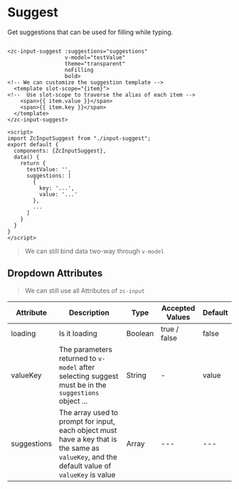 # Suggest
Get suggestions that can be used for filling while typing.

```vue

<zc-input-suggest :suggestions="suggestions"
                  v-model="testValue"
                  theme="transparent"
                  noFilling
                  bold>
<!-- We can customize the suggestion template -->
  <template slot-scope="{item}">
<!--  Use slot-scope to traverse the alias of each item -->
    <span>{{ item.value }}</span>
    <span>{{ item.key }}</span>
  </template>
</zc-input-suggest>

<script>
import ZcInputSuggest from "./input-suggest";
export default {
  components: {ZcInputSuggest},
  data() {
    return {
      testValue: '',
      suggestions: [
        {
          key: '...',
          value: '...'
        },
        ...
      ]
    }
  }
}
</script>
```
> We can still bind data two-way through `v-model`

## Dropdown Attributes

> We can still use all Attributes of `zc-input`

| Attribute | Description | Type | Accepted Values | Default |
|---|---|---|---|---|
|loading|Is it loading|Boolean|true / false|false|
|valueKey|The parameters returned to `v-model` after selecting suggest must be in the `suggestions` object ...|String|-|value|
|suggestions|The array used to prompt for input, each object must have a key that is the same as `valueKey`, and the default value of `valueKey` is value|Array|---|---|
